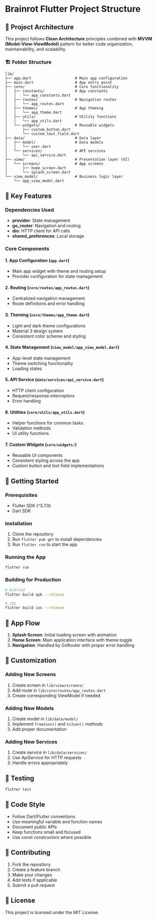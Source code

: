 # Brainrot Flutter Project Structure

## 📁 Project Architecture

This project follows **Clean Architecture** principles combined with **MVVM (Model-View-ViewModel)** pattern for better code organization, maintainability, and scalability.

### 🏗️ Folder Structure

```
lib/
├── app.dart                    # Main app configuration
├── main.dart                   # App entry point
├── core/                       # Core functionality
│   ├── constants/              # App constants
│   │   └── app_constants.dart
│   ├── routes/                 # Navigation routes
│   │   └── app_routes.dart
│   ├── themes/                 # App theming
│   │   └── app_theme.dart
│   ├── utils/                  # Utility functions
│   │   └── app_utils.dart
│   └── widgets/                # Reusable widgets
│       ├── custom_button.dart
│       └── custom_text_field.dart
├── data/                       # Data layer
│   ├── model/                  # Data models
│   │   └── user.dart
│   └── services/               # API services
│       └── api_service.dart
├── view/                       # Presentation layer (UI)
│   └── screens/                # App screens
│       ├── home_screen.dart
│       └── splash_screen.dart
└── view_model/                 # Business logic layer
    └── app_view_model.dart
```

## 🔧 Key Features

### Dependencies Used
- **provider**: State management
- **go_router**: Navigation and routing
- **dio**: HTTP client for API calls
- **shared_preferences**: Local storage

### Core Components

#### 1. **App Configuration** (`app.dart`)
- Main app widget with theme and routing setup
- Provider configuration for state management

#### 2. **Routing** (`core/routes/app_routes.dart`)
- Centralized navigation management
- Route definitions and error handling

#### 3. **Theming** (`core/themes/app_theme.dart`)
- Light and dark theme configurations
- Material 3 design system
- Consistent color scheme and styling

#### 4. **State Management** (`view_model/app_view_model.dart`)
- App-level state management
- Theme switching functionality
- Loading states

#### 5. **API Service** (`data/services/api_service.dart`)
- HTTP client configuration
- Request/response interceptors
- Error handling

#### 6. **Utilities** (`core/utils/app_utils.dart`)
- Helper functions for common tasks
- Validation methods
- UI utility functions

#### 7. **Custom Widgets** (`core/widgets/`)
- Reusable UI components
- Consistent styling across the app
- Custom button and text field implementations

## 🚀 Getting Started

### Prerequisites
- Flutter SDK (^3.7.0)
- Dart SDK

### Installation
1. Clone the repository
2. Run `flutter pub get` to install dependencies
3. Run `flutter run` to start the app

### Running the App
```bash
flutter run
```

### Building for Production
```bash
# Android
flutter build apk --release

# iOS
flutter build ios --release
```

## 📱 App Flow

1. **Splash Screen**: Initial loading screen with animation
2. **Home Screen**: Main application interface with theme toggle
3. **Navigation**: Handled by GoRouter with proper error handling

## 🎨 Customization

### Adding New Screens
1. Create screen in `lib/view/screens/`
2. Add route in `lib/core/routes/app_routes.dart`
3. Create corresponding ViewModel if needed

### Adding New Models
1. Create model in `lib/data/model/`
2. Implement `fromJson()` and `toJson()` methods
3. Add proper documentation

### Adding New Services
1. Create service in `lib/data/services/`
2. Use ApiService for HTTP requests
3. Handle errors appropriately

## 🧪 Testing

```bash
flutter test
```

## 📝 Code Style

- Follow Dart/Flutter conventions
- Use meaningful variable and function names
- Document public APIs
- Keep functions small and focused
- Use const constructors where possible

## 🤝 Contributing

1. Fork the repository
2. Create a feature branch
3. Make your changes
4. Add tests if applicable
5. Submit a pull request

## 📄 License

This project is licensed under the MIT License.
